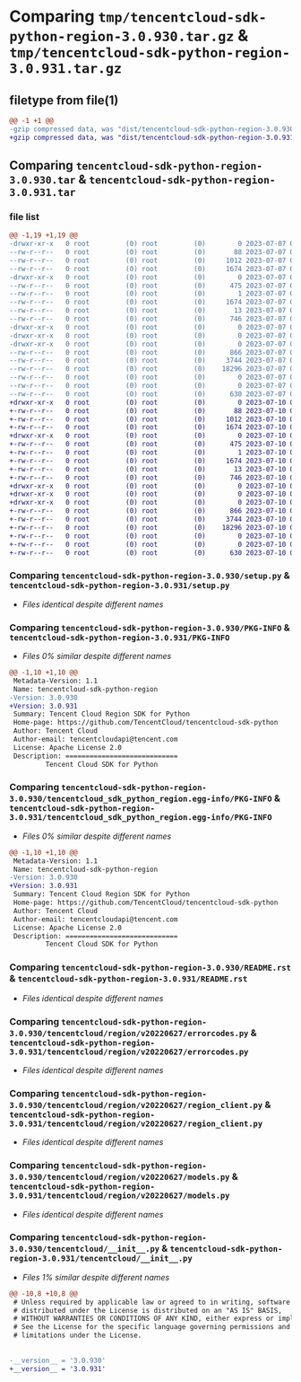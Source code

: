 # Comparing `tmp/tencentcloud-sdk-python-region-3.0.930.tar.gz` & `tmp/tencentcloud-sdk-python-region-3.0.931.tar.gz`

## filetype from file(1)

```diff
@@ -1 +1 @@
-gzip compressed data, was "dist/tencentcloud-sdk-python-region-3.0.930.tar", last modified: Fri Jul  7 00:29:59 2023, max compression
+gzip compressed data, was "dist/tencentcloud-sdk-python-region-3.0.931.tar", last modified: Mon Jul 10 00:49:15 2023, max compression
```

## Comparing `tencentcloud-sdk-python-region-3.0.930.tar` & `tencentcloud-sdk-python-region-3.0.931.tar`

### file list

```diff
@@ -1,19 +1,19 @@
-drwxr-xr-x   0 root         (0) root         (0)        0 2023-07-07 00:29:59.000000 tencentcloud-sdk-python-region-3.0.930/
--rw-r--r--   0 root         (0) root         (0)       88 2023-07-07 00:29:59.000000 tencentcloud-sdk-python-region-3.0.930/setup.cfg
--rw-r--r--   0 root         (0) root         (0)     1012 2023-07-07 00:29:59.000000 tencentcloud-sdk-python-region-3.0.930/setup.py
--rw-r--r--   0 root         (0) root         (0)     1674 2023-07-07 00:29:59.000000 tencentcloud-sdk-python-region-3.0.930/PKG-INFO
-drwxr-xr-x   0 root         (0) root         (0)        0 2023-07-07 00:29:59.000000 tencentcloud-sdk-python-region-3.0.930/tencentcloud_sdk_python_region.egg-info/
--rw-r--r--   0 root         (0) root         (0)      475 2023-07-07 00:29:59.000000 tencentcloud-sdk-python-region-3.0.930/tencentcloud_sdk_python_region.egg-info/SOURCES.txt
--rw-r--r--   0 root         (0) root         (0)        1 2023-07-07 00:29:59.000000 tencentcloud-sdk-python-region-3.0.930/tencentcloud_sdk_python_region.egg-info/dependency_links.txt
--rw-r--r--   0 root         (0) root         (0)     1674 2023-07-07 00:29:59.000000 tencentcloud-sdk-python-region-3.0.930/tencentcloud_sdk_python_region.egg-info/PKG-INFO
--rw-r--r--   0 root         (0) root         (0)       13 2023-07-07 00:29:59.000000 tencentcloud-sdk-python-region-3.0.930/tencentcloud_sdk_python_region.egg-info/top_level.txt
--rw-r--r--   0 root         (0) root         (0)      746 2023-07-07 00:29:59.000000 tencentcloud-sdk-python-region-3.0.930/README.rst
-drwxr-xr-x   0 root         (0) root         (0)        0 2023-07-07 00:29:59.000000 tencentcloud-sdk-python-region-3.0.930/tencentcloud/
-drwxr-xr-x   0 root         (0) root         (0)        0 2023-07-07 00:29:59.000000 tencentcloud-sdk-python-region-3.0.930/tencentcloud/region/
-drwxr-xr-x   0 root         (0) root         (0)        0 2023-07-07 00:29:59.000000 tencentcloud-sdk-python-region-3.0.930/tencentcloud/region/v20220627/
--rw-r--r--   0 root         (0) root         (0)      866 2023-07-07 00:29:59.000000 tencentcloud-sdk-python-region-3.0.930/tencentcloud/region/v20220627/errorcodes.py
--rw-r--r--   0 root         (0) root         (0)     3744 2023-07-07 00:29:59.000000 tencentcloud-sdk-python-region-3.0.930/tencentcloud/region/v20220627/region_client.py
--rw-r--r--   0 root         (0) root         (0)    18296 2023-07-07 00:29:59.000000 tencentcloud-sdk-python-region-3.0.930/tencentcloud/region/v20220627/models.py
--rw-r--r--   0 root         (0) root         (0)        0 2023-07-07 00:29:59.000000 tencentcloud-sdk-python-region-3.0.930/tencentcloud/region/v20220627/__init__.py
--rw-r--r--   0 root         (0) root         (0)        0 2023-07-07 00:29:59.000000 tencentcloud-sdk-python-region-3.0.930/tencentcloud/region/__init__.py
--rw-r--r--   0 root         (0) root         (0)      630 2023-07-07 00:29:59.000000 tencentcloud-sdk-python-region-3.0.930/tencentcloud/__init__.py
+drwxr-xr-x   0 root         (0) root         (0)        0 2023-07-10 00:49:15.000000 tencentcloud-sdk-python-region-3.0.931/
+-rw-r--r--   0 root         (0) root         (0)       88 2023-07-10 00:49:15.000000 tencentcloud-sdk-python-region-3.0.931/setup.cfg
+-rw-r--r--   0 root         (0) root         (0)     1012 2023-07-10 00:49:15.000000 tencentcloud-sdk-python-region-3.0.931/setup.py
+-rw-r--r--   0 root         (0) root         (0)     1674 2023-07-10 00:49:15.000000 tencentcloud-sdk-python-region-3.0.931/PKG-INFO
+drwxr-xr-x   0 root         (0) root         (0)        0 2023-07-10 00:49:15.000000 tencentcloud-sdk-python-region-3.0.931/tencentcloud_sdk_python_region.egg-info/
+-rw-r--r--   0 root         (0) root         (0)      475 2023-07-10 00:49:15.000000 tencentcloud-sdk-python-region-3.0.931/tencentcloud_sdk_python_region.egg-info/SOURCES.txt
+-rw-r--r--   0 root         (0) root         (0)        1 2023-07-10 00:49:15.000000 tencentcloud-sdk-python-region-3.0.931/tencentcloud_sdk_python_region.egg-info/dependency_links.txt
+-rw-r--r--   0 root         (0) root         (0)     1674 2023-07-10 00:49:15.000000 tencentcloud-sdk-python-region-3.0.931/tencentcloud_sdk_python_region.egg-info/PKG-INFO
+-rw-r--r--   0 root         (0) root         (0)       13 2023-07-10 00:49:15.000000 tencentcloud-sdk-python-region-3.0.931/tencentcloud_sdk_python_region.egg-info/top_level.txt
+-rw-r--r--   0 root         (0) root         (0)      746 2023-07-10 00:49:15.000000 tencentcloud-sdk-python-region-3.0.931/README.rst
+drwxr-xr-x   0 root         (0) root         (0)        0 2023-07-10 00:49:15.000000 tencentcloud-sdk-python-region-3.0.931/tencentcloud/
+drwxr-xr-x   0 root         (0) root         (0)        0 2023-07-10 00:49:15.000000 tencentcloud-sdk-python-region-3.0.931/tencentcloud/region/
+drwxr-xr-x   0 root         (0) root         (0)        0 2023-07-10 00:49:15.000000 tencentcloud-sdk-python-region-3.0.931/tencentcloud/region/v20220627/
+-rw-r--r--   0 root         (0) root         (0)      866 2023-07-10 00:49:15.000000 tencentcloud-sdk-python-region-3.0.931/tencentcloud/region/v20220627/errorcodes.py
+-rw-r--r--   0 root         (0) root         (0)     3744 2023-07-10 00:49:15.000000 tencentcloud-sdk-python-region-3.0.931/tencentcloud/region/v20220627/region_client.py
+-rw-r--r--   0 root         (0) root         (0)    18296 2023-07-10 00:49:15.000000 tencentcloud-sdk-python-region-3.0.931/tencentcloud/region/v20220627/models.py
+-rw-r--r--   0 root         (0) root         (0)        0 2023-07-10 00:49:15.000000 tencentcloud-sdk-python-region-3.0.931/tencentcloud/region/v20220627/__init__.py
+-rw-r--r--   0 root         (0) root         (0)        0 2023-07-10 00:49:15.000000 tencentcloud-sdk-python-region-3.0.931/tencentcloud/region/__init__.py
+-rw-r--r--   0 root         (0) root         (0)      630 2023-07-10 00:49:15.000000 tencentcloud-sdk-python-region-3.0.931/tencentcloud/__init__.py
```

### Comparing `tencentcloud-sdk-python-region-3.0.930/setup.py` & `tencentcloud-sdk-python-region-3.0.931/setup.py`

 * *Files identical despite different names*

### Comparing `tencentcloud-sdk-python-region-3.0.930/PKG-INFO` & `tencentcloud-sdk-python-region-3.0.931/PKG-INFO`

 * *Files 0% similar despite different names*

```diff
@@ -1,10 +1,10 @@
 Metadata-Version: 1.1
 Name: tencentcloud-sdk-python-region
-Version: 3.0.930
+Version: 3.0.931
 Summary: Tencent Cloud Region SDK for Python
 Home-page: https://github.com/TencentCloud/tencentcloud-sdk-python
 Author: Tencent Cloud
 Author-email: tencentcloudapi@tencent.com
 License: Apache License 2.0
 Description: ============================
         Tencent Cloud SDK for Python
```

### Comparing `tencentcloud-sdk-python-region-3.0.930/tencentcloud_sdk_python_region.egg-info/PKG-INFO` & `tencentcloud-sdk-python-region-3.0.931/tencentcloud_sdk_python_region.egg-info/PKG-INFO`

 * *Files 0% similar despite different names*

```diff
@@ -1,10 +1,10 @@
 Metadata-Version: 1.1
 Name: tencentcloud-sdk-python-region
-Version: 3.0.930
+Version: 3.0.931
 Summary: Tencent Cloud Region SDK for Python
 Home-page: https://github.com/TencentCloud/tencentcloud-sdk-python
 Author: Tencent Cloud
 Author-email: tencentcloudapi@tencent.com
 License: Apache License 2.0
 Description: ============================
         Tencent Cloud SDK for Python
```

### Comparing `tencentcloud-sdk-python-region-3.0.930/README.rst` & `tencentcloud-sdk-python-region-3.0.931/README.rst`

 * *Files identical despite different names*

### Comparing `tencentcloud-sdk-python-region-3.0.930/tencentcloud/region/v20220627/errorcodes.py` & `tencentcloud-sdk-python-region-3.0.931/tencentcloud/region/v20220627/errorcodes.py`

 * *Files identical despite different names*

### Comparing `tencentcloud-sdk-python-region-3.0.930/tencentcloud/region/v20220627/region_client.py` & `tencentcloud-sdk-python-region-3.0.931/tencentcloud/region/v20220627/region_client.py`

 * *Files identical despite different names*

### Comparing `tencentcloud-sdk-python-region-3.0.930/tencentcloud/region/v20220627/models.py` & `tencentcloud-sdk-python-region-3.0.931/tencentcloud/region/v20220627/models.py`

 * *Files identical despite different names*

### Comparing `tencentcloud-sdk-python-region-3.0.930/tencentcloud/__init__.py` & `tencentcloud-sdk-python-region-3.0.931/tencentcloud/__init__.py`

 * *Files 1% similar despite different names*

```diff
@@ -10,8 +10,8 @@
 # Unless required by applicable law or agreed to in writing, software
 # distributed under the License is distributed on an "AS IS" BASIS,
 # WITHOUT WARRANTIES OR CONDITIONS OF ANY KIND, either express or implied.
 # See the License for the specific language governing permissions and
 # limitations under the License.
 
 
-__version__ = '3.0.930'
+__version__ = '3.0.931'
```


